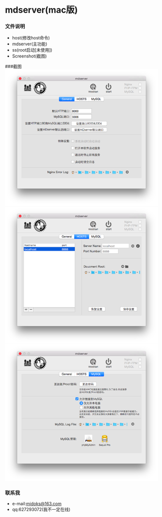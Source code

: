 mdserver(mac版)
=================

### 文件说明
- host(修改host命令)
- mdserver(主功能)
- ss(root启动[未使用])
- Screenshot(截图)





###截图
[![Screenshot-1.png](/Screenshot/Screenshot-1.png)](/Screenshot/Screenshot-1.png)
[![Screenshot-2.png](/Screenshot/Screenshot-2.png)](/Screenshot/Screenshot-2.png)
[![Screenshot-3.png](/Screenshot/Screenshot-3.png)](/Screenshot/Screenshot-3.png)


### 联系我
- e-mail:midoks@163.com
- qq:627293072(我不一定在线)